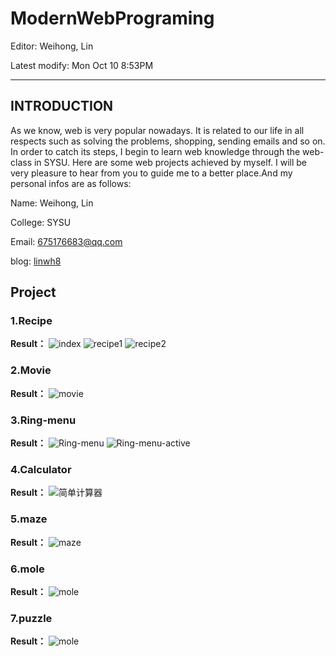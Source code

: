# ModernWebPrograming

Editor: Weihong, Lin

Latest modify: Mon Oct 10 8:53PM

---

## INTRODUCTION
As we know, web is very popular nowadays. It is related to our life in all respects such as solving the problems, shopping, sending emails and so on. In order to catch its steps, I begin to learn web knowledge through the web-class in SYSU. Here are some web projects achieved by myself. I will be very pleasure to hear from you to guide me to a better place.And my personal infos are as follows:

Name: Weihong, Lin

College: SYSU

Email: 675176683@qq.com

blog:  [linwh8](http://write.blog.csdn.net/postlist)

## Project
### 1.Recipe
 **Result：**
 ![index](https://github.com/linwh8/ModernWebPrograming/raw/master/My_image/recipe_index.png)
 ![recipe1](https://github.com/linwh8/ModernWebPrograming/raw/master/My_image/recipe.png)
 ![recipe2](https://github.com/linwh8/ModernWebPrograming/raw/master/My_image/recipe_1.png)

### 2.Movie
 **Result：**
 ![movie](https://github.com/linwh8/ModernWebPrograming/raw/master/My_image/movie.png)

### 3.Ring-menu
 **Result：**
 ![Ring-menu](https://github.com/linwh8/ModernWebPrograming/raw/master/My_image/ring_menu.png)
 ![Ring-menu-active](https://github.com/linwh8/ModernWebPrograming/raw/master/My_image/ring_menu_active.png)
 
### 4.Calculator

 **Result：**
 ![简单计算器](https://github.com/linwh8/ModernWebPrograming/raw/master/My_image/Calculator.png)
 
### 5.maze
 **Result：**
 ![maze](https://github.com/linwh8/ModernWebPrograming/raw/master/My_image/maze.png)
 
### 6.mole
 **Result：**
  ![mole](https://github.com/linwh8/ModernWebPrograming/raw/master/My_image/mole.png)
 
### 7.puzzle
 **Result：**
  ![mole](https://github.com/linwh8/ModernWebPrograming/raw/master/My_image/puzzle.png)


 

 
